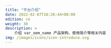 ```yaml
---
title: "平台介绍"
date: 2022-02-07T16:26:44+08:00
edition: ce
weight: 38
description: >
    介绍 var_oem_name 产品架构、使用简介等相关内容
img: /images/icons/icon-introduce.svg
---
```


